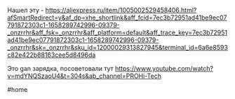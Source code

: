 Нашел эту - https://aliexpress.ru/item/1005002529458406.html?afSmartRedirect=y&af_dp=xhe_shortlink&aff_fcid=7ec3b72951ad41be9ec07791872303c1-1658289742996-09379-_onzrrhr&aff_fsk=_onzrrhr&aff_platform=default&aff_trace_key=7ec3b72951ad41be9ec07791872303c1-1658289742996-09379-_onzrrhr&sk=_onzrrhr&sku_id=12000029313827945&terminal_id=6a6e8593c82e422b88163cee5d8496da

Это gan зарядка, посоветовали тут https://www.youtube.com/watch?v=mdYNQSzaoU4&t=304s&ab_channel=PROHi-Tech

#home